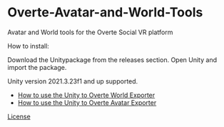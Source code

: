 # Overte-Avatar-and-World-Tools
Avatar and World tools for the Overte Social VR platform

How to install:

Download the Unitypackage from the releases section.
Open Unity and import the package.

Unity version 2021.3.23f1 and up supported. 

* [How to use the Unity to Overte World Exporter](https://github.com/HeadClot/overte-avatar-and-world-tools/blob/main/Documentation/Overte%20World%20Tools%20Readme.md)
* [How to use the Unity to Overte Avatar Exporter](https://github.com/HeadClot/overte-avatar-and-world-tools/blob/main/Documentation/Overte%20Avatar%20Tools%20Readme.md)

[License](https://github.com/HeadClot/Overte-Avatar-and-World-Tools/blob/main/LICENSE)

